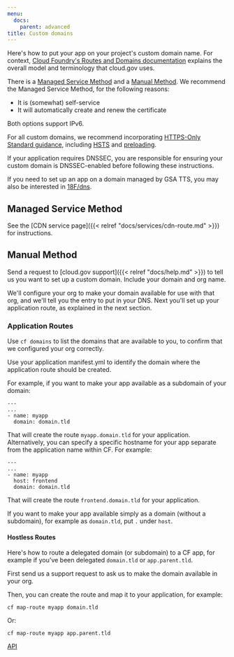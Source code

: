 ```yaml
---
menu:
  docs:
    parent: advanced
title: Custom domains
---
```


Here's how to put your app on your project's custom domain name. For context, [Cloud Foundry's Routes and Domains documentation](https://docs.cloudfoundry.org/devguide/deploy-apps/routes-domains.html) explains the overall model and terminology that cloud.gov uses.

There is a [Managed Service Method](#managed-service-method) and a [Manual Method](#manual-method). We recommend the Managed Service Method, for the following reasons:

* It is (somewhat) self-service
* It will automatically create and renew the certificate

Both options support IPv6.

For all custom domains, we recommend incorporating [HTTPS-Only Standard guidance](https://https.cio.gov/), including [HSTS](https://https.cio.gov/hsts/) and [preloading](https://https.cio.gov/guide/#options-for-hsts-compliance).

If your application requires DNSSEC, you are responsible for ensuring your custom domain is DNSSEC-enabled before following these instructions.

If you need to set up an app on a domain managed by GSA TTS, you may also be interested in [18F/dns](https://github.com/18F/dns).

## Managed Service Method

See the [CDN service page]({{< relref "docs/services/cdn-route.md" >}}) for instructions.

## Manual Method

Send a request to [cloud.gov support]({{< relref "docs/help.md" >}}) to tell us you want to set up a custom domain. Include your domain and org name.

We'll configure your org to make your domain available for use with that org, and we'll tell you the entry to put in your DNS. Next you'll set up your application route, as explained in the next section.

### Application Routes

Use `cf domains` to list the domains that are available to you, to confirm that we configured your org correctly.

Use your application manifest.yml to identify the domain where the application route should be created.

For example, if you want to make your app available as a subdomain of your domain:

	---
	...
	- name: myapp
	  domain: domain.tld

That will create the route `myapp.domain.tld` for your application. Alternatively, you can specify a specific hostname for your app separate from the application name within CF. For example:

	---
	...
	- name: myapp
	  host: frontend
	  domain: domain.tld

That will create the route `frontend.domain.tld` for your application.

If you want to make your app available simply as a domain (without a subdomain), for example as `domain.tld`, put `.` under `host`.

#### Hostless Routes

Here's how to route a delegated domain (or subdomain) to a CF app, for example if you've been delegated `domain.tld` or `app.parent.tld`.

First send us a support request to ask us to make the domain available in your org.

Then, you can create the route and map it to your application, for example:

	cf map-route myapp domain.tld

Or:

	cf map-route myapp app.parent.tld

[API](http://apidocs.cloudfoundry.org/206/routes/associate_app_with_the_route.html)